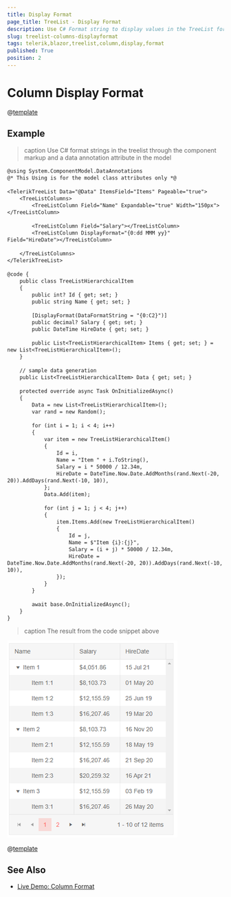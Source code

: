 ```yaml
---
title: Display Format
page_title: TreeList - Display Format
description: Use C# Format string to display values in the TreeList for Blazor.
slug: treelist-columns-displayformat
tags: telerik,blazor,treelist,column,display,format
published: True
position: 2
---
```


# Column Display Format

@[template](/_contentTemplates/grid/common-link.md#display-format-basics)

## Example

>caption Use C# format strings in the treelist through the component markup and a data annotation attribute in the model

````CSHTML
@using System.ComponentModel.DataAnnotations
@* This Using is for the model class attributes only *@

<TelerikTreeList Data="@Data" ItemsField="Items" Pageable="true">
    <TreeListColumns>
        <TreeListColumn Field="Name" Expandable="true" Width="150px"></TreeListColumn>

        <TreeListColumn Field="Salary"></TreeListColumn>
        <TreeListColumn DisplayFormat="{0:dd MMM yy}" Field="HireDate"></TreeListColumn>

    </TreeListColumns>
</TelerikTreeList>

@code {
    public class TreeListHierarchicalItem
    {
        public int? Id { get; set; }
        public string Name { get; set; }

        [DisplayFormat(DataFormatString = "{0:C2}")]
        public decimal? Salary { get; set; }
        public DateTime HireDate { get; set; }

        public List<TreeListHierarchicalItem> Items { get; set; } = new List<TreeListHierarchicalItem>();
    }

    // sample data generation
    public List<TreeListHierarchicalItem> Data { get; set; }

    protected override async Task OnInitializedAsync()
    {
        Data = new List<TreeListHierarchicalItem>();
        var rand = new Random();

        for (int i = 1; i < 4; i++)
        {
            var item = new TreeListHierarchicalItem()
            {
                Id = i,
                Name = "Item " + i.ToString(),
                Salary = i * 50000 / 12.34m,
                HireDate = DateTime.Now.Date.AddMonths(rand.Next(-20, 20)).AddDays(rand.Next(-10, 10)),
            };
            Data.Add(item);

            for (int j = 1; j < 4; j++)
            {
                item.Items.Add(new TreeListHierarchicalItem()
                {
                    Id = j,
                    Name = $"Item {i}:{j}",
                    Salary = (i + j) * 50000 / 12.34m,
                    HireDate = DateTime.Now.Date.AddMonths(rand.Next(-20, 20)).AddDays(rand.Next(-10, 10)),
                });
            }
        }

        await base.OnInitializedAsync();
    }
}
````

>caption The result from the code snippet above

![DisplayFormat basic sample](images/treelist-display-format.png)


@[template](/_contentTemplates/grid/common-link.md#display-format-notes)


## See Also

  * [Live Demo: Column Format](https://demos.telerik.com/blazor-ui/treelist/column-format)
